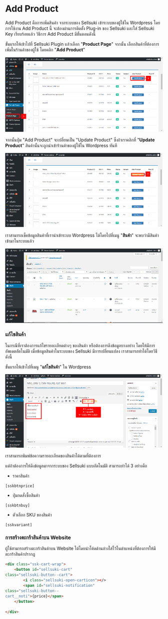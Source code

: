 # Add Product

Add Product คือการเพิ่มสินค้า จากระบบของ Sellsuki เข้าระบบของผู้ใช้ใน Wordpress โดยการใช้งาน Add Product นี้ จะต้องผ่านการติดตั้ง Plug-in ของ Sellsuki และใส่ Sellsuki Key เรียบร้อยแล้ว วิธีการ Add Product มีขั้นตอนดังนี้

ขั้นแรกให้เข้าไปที่ Sellsuki Plugin แล้วเลือก "**Product Page**" จากนั้น เลือกสินค้าที่ต้องการเพิ่มในร้านค้าของผู้ใช้ โดยคลิก "**Add Product**"

![](../assets/import12.png)

จากนั้นปุ่ม "Add Product" จะเปลี่ยนเป็น "Update Product" ซึ่งถ้าเราคลิกที่ "**Update Product**" สินค้านั้นจะถูกนำเข้าร้านค้าของผู้ใช้ใน Wordpress ทันที

![](../assets/import13.png)

เราสามารถเช็คข้อมูลสินค้าที่เรานำเข้าระบบ Wordpress ได้โดยไปที่เมนู "**สินค้า**" จะพบว่ามีสินค้าเข้ามาในระบบแล้ว

![](../assets/import14.png)

### แก้ไขสินค้า

ในกรณีที่เราต้องการแก้ไขรายละเอียดต่างๆ ของสินค้า หรือต้องการดึงข้อมูลบางอย่าง โดยให้มีการอัพเดตอัตโนมัติ เมื่อข้อมูลสินค้าในระบบของ Sellsuki มีการเปลี่ยนแปลง เราสามารถทำได้โดยวิธีดังนี้

ขั้นแรกให้เข้าไปที่เมนู "**แก้ไขสินค้า**" ใน Wordpress

![](../assets/import15.png)

เราสามารถพิมพ์ข้อความรายละเอียดของสินค้าได้ตามที่ต้องการ 

แต่ถ้าต้องการให้ดึงข้อมูลมาจากระบบของ Sellsuki แบบอัตโนมัติ สามารถทำได้ 3 อย่างคือ  

* ราคาสินค้า

```
[sskbtnprice]
```

* ปุ่มกดสั่งซื้อสินค้า

```
[sskbtnbuy]
```

* ตัวเลือก SKU ของสินค้า

```
[sskvariant]
```



### การสร้างตะกร้าสินค้าบน Website

ผู้ใช้สามารถสร้างตะกร้าสินค้าบน Website ได้โดยนำโค้ดด้านล่างใส่ไว้ในตำแหน่งที่ต้องการให้มีตะกร้าสินค้าปรากฎ

```html
<div class="ssk-cart-wrap">
    <button id="sellsuki-cart"
class="sellsuki-button--cart">
        <i class="sellsuki-open-carticon"></>
        <span id="sellsuki-notification"
class="sellsuki-button--
cart__noti">{price}</span>
    </button>

</div>
```



